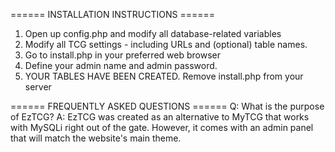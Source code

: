 ====== INSTALLATION INSTRUCTIONS ======
1. Open up config.php and modify all database-related variables
2. Modify all TCG settings - including URLs and (optional) table names.
3. Go to install.php in your preferred web browser
4. Define your admin name and admin password.
5. YOUR TABLES HAVE BEEN CREATED. Remove install.php from your server


====== FREQUENTLY ASKED QUESTIONS ======
Q: What is the purpose of EzTCG?
A: EzTCG was created as an alternative to MyTCG that works with MySQLi right out of the gate. However, it comes with an admin panel that will match the website's main theme.
